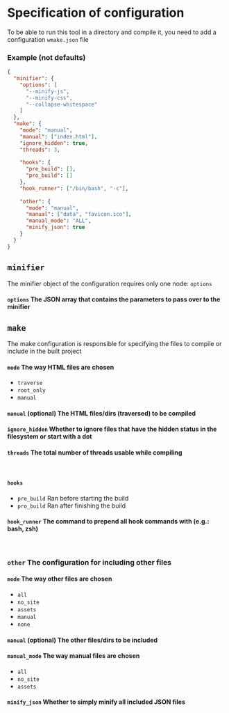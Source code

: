 # Specification of configuration
To be able to run this tool in a directory and compile it, you need to add a configuration ```wmake.json``` file

### Example (not defaults)
```json
{
  "minifier": {
    "options": [
      "--minify-js",
      "--minify-css",
      "--collapse-whitespace"
    ]
  },
  "make": {
    "mode": "manual",
    "manual": ["index.html"],
    "ignore_hidden": true,
    "threads": 3,
    
    "hooks": {
      "pre_build": [],
      "pro_build": []
    },
    "hook_runner": ["/bin/bash", "-c"],
    
    "other": {
      "mode": "manual",
      "manual": ["data", "favicon.ico"],
      "manual_mode": "ALL",
      "minify_json": true
    }
  }
}
```

## ```minifier```
The minifier object of the configuration requires only one node: ```options```
#### ```options``` The JSON array that contains the parameters to pass over to the minifier

## ```make```
The make configuration is responsible for specifying the files to compile or include in the built project
#### ```mode``` The way HTML files are chosen
 - ```traverse```
 - ```root_only```
 - ```manual```
#### ```manual``` (optional) The HTML files/dirs (traversed) to be compiled
#### ```ignore_hidden``` Whether to ignore files that have the hidden status in the filesystem or start with a dot
#### ```threads``` The total number of threads usable while compiling

<br>

#### ```hooks```
 - ```pre_build``` Ran before starting the build
 - ```pro_build``` Ran after finishing the build
#### ```hook_runner``` The command to prepend all hook commands with (e.g.: bash, zsh)

<br>

### ```other``` The configuration for including other files
#### ```mode``` The way other files are chosen
 - ```all```
 - ```no_site```
 - ```assets```
 - ```manual```
 - ```none```
#### ```manual``` (optional) The other files/dirs to be included
#### ```manual_mode``` The way manual files are chosen
 - ```all```
 - ```no_site```
 - ```assets```
#### ```minify_json``` Whether to simply minify all included JSON files